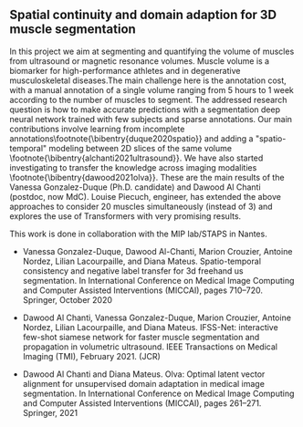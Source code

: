 ## Spatial continuity and domain adaption for 3D muscle segmentation

In this project we aim at segmenting and quantifying the volume of muscles from ultrasound or magnetic resonance volumes. Muscle volume is a biomarker for high-performance athletes and in degenerative musculoskeletal diseases.The main challenge here is the annotation cost, with a manual annotation of a single volume ranging from 5 hours to 1 week according to the number of muscles to segment.  The addressed research question  is how to make accurate predictions with a segmentation deep neural network trained with few subjects and sparse annotations.  Our main contributions involve learning from incomplete annotations\footnote{\bibentry{duque2020spatio}} and adding a "spatio-temporal" modeling  between 2D slices of the same volume \footnote{\bibentry{alchanti2021ultrasound}}.
We have also started investigating to transfer the knowledge across imaging modalities \footnote{\bibentry{dawood2021olva}}. These are the main results of the Vanessa Gonzalez-Duque (Ph.D. candidate) and Dawood Al Chanti (postdoc, now MdC).  Louise Piecuch,  engineer,  has extended the above approaches to consider 20 muscles simultaneously (instead of 3) and explores the use of Transformers with very promising results.

This work is done in collaboration with the MIP lab/STAPS  in Nantes. 

* Vanessa Gonzalez-Duque, Dawood Al-Chanti, Marion Crouzier, Antoine Nordez, Lilian Lacourpaille, and Diana Mateus.
Spatio-temporal consistency and negative label transfer for 3d freehand us segmentation. In International Conference
on Medical Image Computing and Computer Assisted Interventions (MICCAI), pages 710–720. Springer, October 2020

* Dawood Al Chanti, Vanessa Gonzalez-Duque, Marion Crouzier, Antoine Nordez, Lilian Lacourpaille, and Diana Mateus.
IFSS-Net: interactive few-shot siamese network for faster muscle segmentation and propagation in volumetric ultrasound.
IEEE Transactions on Medical Imaging (TMI), February 2021. (JCR)

* Dawood Al Chanti and Diana Mateus. Olva: Optimal latent vector alignment for unsupervised domain adaptation in
medical image segmentation. In International Conference on Medical Image Computing and Computer Assisted Interventions
(MICCAI), pages 261–271. Springer, 2021
